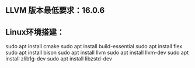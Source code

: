 ## LLVM 版本最低要求：16.0.6

## Linux环境搭建：
sudo apt install cmake
sudo apt install build-essential
sudo apt install flex
sudo apt install bison
sudo apt install llvm
sudo apt install llvm-dev
sudo apt install zlib1g-dev
sudo apt install libzstd-dev
